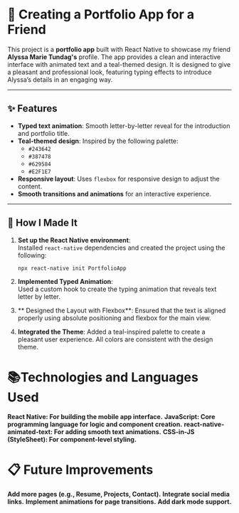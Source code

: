 # 📱 **Creating a Portfolio App for a Friend**

This project is a **portfolio app** built with React Native to showcase my friend **Alyssa Marie Tundag's** profile. The app provides a clean and interactive interface with animated text and a teal-themed design. It is designed to give a pleasant and professional look, featuring typing effects to introduce Alyssa’s details in an engaging way.

---

## ✨ **Features**  
- **Typed text animation**: Smooth letter-by-letter reveal for the introduction and portfolio title.
- **Teal-themed design**: Inspired by the following palette:  
  - `#243642`  
  - `#387478`  
  - `#629584`  
  - `#E2F1E7`  
- **Responsive layout**: Uses `flexbox` for responsive design to adjust the content.
- **Smooth transitions and animations** for an interactive experience.

---

## 🔨 **How I Made It**

1. **Set up the React Native environment**:  
   Installed `react-native` dependencies and created the project using the following:
   ```bash
   npx react-native init PortfolioApp
2. **Implemented Typed Animation**:  
   Used a custom hook to create the typing animation that reveals text letter by letter.

3. ** Designed the Layout with Flexbox**:
    Ensured that the text is aligned properly using absolute positioning and flexbox for the main view.

4. **Integrated the Theme**:
    Added a teal-inspired palette to create a pleasant user experience. All colors are consistent with the design theme.


# 📚**Technologies and Languages Used**
**React Native: For building the mobile app interface.**
**JavaScript: Core programming language for logic and component creation.**
**react-native-animated-text: For adding smooth text animations.**
**CSS-in-JS (StyleSheet): For component-level styling.**


# 📋 **Future Improvements**
**Add more pages (e.g., Resume, Projects, Contact).**
**Integrate social media links.**
**Implement animations for page transitions.**
**Add dark mode support.**
